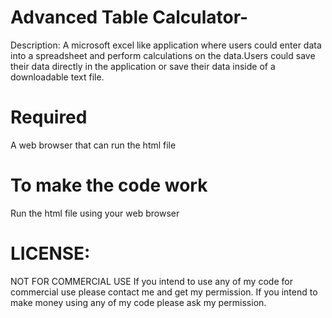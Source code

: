 # Advanced Table Calculator-

Description: A microsoft excel like application where users could enter data into a spreadsheet and perform calculations on the data.Users could save their data directly in the application or save their data inside of a downloadable text file. 

# Required 
A web browser that can run the html file

# To make the code work
Run the html file using your web browser

# LICENSE:

NOT FOR COMMERCIAL USE If you intend to use any of my code for commercial use please contact me and get my permission. If you intend to make money using any of my code please ask my permission.

